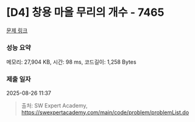 # [D4] 창용 마을 무리의 개수 - 7465 

[문제 링크](https://swexpertacademy.com/main/code/problem/problemDetail.do?contestProbId=AWngfZVa9XwDFAQU) 

### 성능 요약

메모리: 27,904 KB, 시간: 98 ms, 코드길이: 1,258 Bytes

### 제출 일자

2025-08-26 11:37



> 출처: SW Expert Academy, https://swexpertacademy.com/main/code/problem/problemList.do